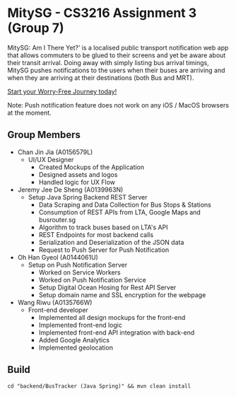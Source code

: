 # MitySG - CS3216 Assignment 3 (Group 7)

MitySG: Am I There Yet?’ is a localised public transport notification web app that allows commuters to be glued to their screens and yet be aware about their transit arrival. Doing away with simply listing bus arrival timings, MitySG pushes notifications to the users when their buses are arriving and when they are arriving at their destinations (both Bus and MRT).

[Start your Worry-Free Journey today!](https://mity.wangriwu.com)

Note: Push notification feature does not work on any iOS / MacOS browsers at the moment.

## Group Members

* Chan Jin Jia (A0156579L)
  * UI/UX Designer
    - Created Mockups of the Application 
    - Designed assets and logos
    - Handled logic for UX Flow
* Jeremy Jee De Sheng (A0139963N)
  * Setup Java Spring Backend REST Server  
    - Data Scraping and Data Collection for Bus Stops & Stations  
    - Consumption of REST APIs from LTA, Google Maps and busrouter.sg  
    - Algorithm to track buses based on LTA's API  
    - REST Endpoints for most backend calls  
    - Serialization and Deserialization of the JSON data  
    - Request to Push Server for Push Notification  
* Oh Han Gyeol (A0144061U)
  * Setup on Push Notification Server  
    - Worked on Service Workers  
    - Worked on Push Notification Service  
    - Setup Digital Ocean Hosing for Rest API Server  
    - Setup domain name and SSL encryption for the webpage  
* Wang Riwu (A0135766W)
  * Front-end developer  
    - Implemented all design mockups for the front-end  
    - Implemented front-end logic  
    - Implemented front-end API integration with back-end  
    - Added Google Analytics 
    - Implemented geolocation  

## Build

```
cd "backend/BusTracker (Java Spring)" && mvn clean install
```
